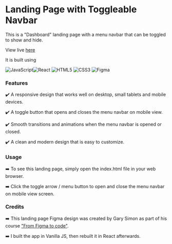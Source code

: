 
<h1>Landing Page with Toggleable Navbar</h1>

This is a "Dashboard" landing page with a menu navbar that can be toggled to show and hide. <br>

View live [here](https://toggle-nav-landing-page.vercel.app)

It is built using <br>

 ![JavaScript](https://img.shields.io/badge/javascript-%23323330.svg?style=for-the-badge&logo=javascript&logoColor=%23F7DF1E)![React](https://img.shields.io/badge/react-%2320232a.svg?style=for-the-badge&logo=react&logoColor=%2361DAFB) ![HTML5](https://img.shields.io/badge/html5-%23E34F26.svg?style=for-the-badge&logo=html5&logoColor=white) ![CSS3](https://img.shields.io/badge/css3-%231572B6.svg?style=for-the-badge&logo=css3&logoColor=white) ![Figma](https://img.shields.io/badge/figma-%23F24E1E.svg?style=for-the-badge&logo=figma&logoColor=white)
 <br>

### Features
:heavy_check_mark: A responsive design that works well on desktop, small tablets and mobile devices.

:heavy_check_mark: A toggle button that opens and closes the menu navbar on mobile view.

:heavy_check_mark: Smooth transitions and animations when the menu navbar is opened or closed.

:heavy_check_mark: A clean and modern design that is easy to customize.

### Usage
:arrow_right: To see this landing page, simply open the index.html file in your web browser. 

:arrow_right: Click the toggle arrow / menu button to open and close the menu navbar on mobile view screen.

### Credits
:arrow_right: This landing page Figma design was created by Gary Simon as part of his course ["From Figma to code"](https://scrimba.com/learn/figmatocode).

:arrow_right: I built the app in Vanilla JS, then rebuilt it in React afterwards.
